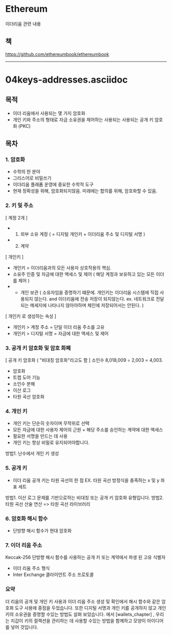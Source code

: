 # Ethereum
이더리움 관련 내용 

## 책
https://github.com/ethereumbook/ethereumbook

---- 





# 04keys-addresses.asciidoc
## 목적
* 이더 리움에서 사용되는 몇 가지 암호화
* 개인 키와 주소의 형태로 자금 소유권을 제어하는 사용되는 사용되는 공개 키 암호화 (PKC)


## 목차
### 1. 암호화
- 수학의 한 분야
- 그리스어로 비밀쓰기
- 이더리움 플래폼 운영에 중요한 수학적 도구
- 현재 정확성을 위해, 암호화되지않음. 미래에는 합의를 위해, 암호화할 수 있음.


### 2. 키 및 주소
[ 계정 2개 ] 
* 1. 외부 소유 계정 ( = 디지털 개인키 + 이더리움 주소 및 디지털 서명 ) 
* 2. 계약

[ 개인키 ]
- 개인키 = 이더리움과의 모든 사용자 상호작용의 핵심. 
- 소유주 인증 및 자금에 대한 액세스 및 제어 ( 해당 계정과 보유하고 있는 모든 이더를 제어 )
- - 개인 보관 
( 소유자임을 증명하기 떄문에. 개인키는 이더리움 시스템에 직접 사용되지 않는다. and 이더리움에 전송 저장이 되지않는다. ex. 네트워크로 전달되는 메세지에 나타나지 않아야하며 체인에 저장되어서는 안된다.  ) 

[ 개인키 로 생성하는 속성 ]
- 개인키 > 계정 주소 = 단일 이더 리움 주소를 고유
- 개인키 > 디지털 서명 = 자금에 대한 액세스 및 제어

### 3. 공개 키 암호화 및 암호 화폐
[ 공개 키 암호화 ( "비대칭 암호화"라고도 함 ] 
소인수 8,018,009 ÷ 2,003 = 4,003. 
- 암호화
- 트랩 도어 기능
- 소인수 분해
- 이산 로그
- 타원 곡선 암호화

### 4. 개인 키
- 개인 키는 단순히 숫자이며 무작위로 선택
- 모든 자금에 대한 사용자 제어의 근원 + 해당 주소를 승인하는 계약에 대한 액세스
- 필요한 서명을 만드는 데 사용
- 개인 키는 항상 비밀로 유지되어야합니다.  

방법1. 난수에서 개인 키 생성

### 5. 공개 키
- 이더 리움 공개 키는 타원 곡선의 한 점 EX.  타원 곡선 방정식을 충족하는 x 및 y 좌표 세트

방법1. 이산 로그 문제를 기반으로하는 비대칭 또는 공개 키 암호화 유형입니다.
방법2. 타원 곡선 산술 연산 => 타원 곡선 라이브러리


### 6. 암호화 해시 함수
- 단방향 해시 함수가 현대 암호화

### 7. 이더 리움 주소
 Keccak-256 단방향 해시 함수를 사용하는 공개 키 또는 계약에서 파생 된 고유 식별자
- 이더 리움 주소 형식
- Inter Exchange 클라이언트 주소 프로토콜

### 요약
더 리움의 공개 및 개인 키 사용과 이더 리움 주소 생성 및 확인에서 해시 함수와 같은 암호화 도구 사용에 중점을 두었습니다. 또한 디지털 서명과 개인 키를 공개하지 않고 개인 키의 소유권을 증명할 수있는 방법도 살펴 보았습니다. 에서 [wallets_chapter] , 우리는 지갑이 키의 컬렉션을 관리하는 데 사용할 수있는 방법을 함께하고 모양이 아이디어를 넣어 것입니다.
